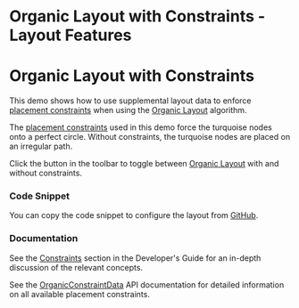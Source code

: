 <!--
 //////////////////////////////////////////////////////////////////////////////
 // @license
 // This file is part of yFiles for HTML 2.6.0.2.
 // Use is subject to license terms.
 //
 // Copyright (c) 2000-2023 by yWorks GmbH, Vor dem Kreuzberg 28,
 // 72070 Tuebingen, Germany. All rights reserved.
 //
 //////////////////////////////////////////////////////////////////////////////
-->
# Organic Layout with Constraints - Layout Features

# Organic Layout with Constraints

This demo shows how to use supplemental layout data to enforce [placement constraints](https://docs.yworks.com/yfileshtml/#/api/OrganicConstraintData) when using the [Organic Layout](https://docs.yworks.com/yfileshtml/#/api/OrganicLayout) algorithm.

The [placement constraints](https://docs.yworks.com/yfileshtml/#/api/OrganicConstraintData) used in this demo force the turquoise nodes onto a perfect circle. Without constraints, the turquoise nodes are placed on an irregular path.

Click the button in the toolbar to toggle between [Organic Layout](https://docs.yworks.com/yfileshtml/#/api/OrganicLayout) with and without constraints.

### Code Snippet

You can copy the code snippet to configure the layout from [GitHub](https://github.com/yWorks/yfiles-for-html-demos/blob/master/demos/layout-features/organic-constraints/OrganicConstraints.ts).

### Documentation

See the [Constraints](https://docs.yworks.com/yfileshtml/#/dguide/organic_layout-constraints) section in the Developer's Guide for an in-depth discussion of the relevant concepts.

See the [OrganicConstraintData](https://docs.yworks.com/yfileshtml/#/api/OrganicConstraintData) API documentation for detailed information on all available placement constraints.
